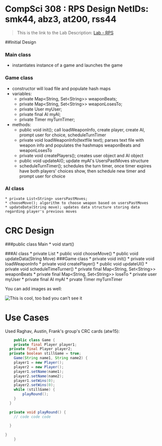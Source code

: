CompSci 308 : RPS Design
NetIDs: smk44, abz3, at200, rss44
===================

> This is the link to the Lab Description: 
[Lab - RPS](http://www.cs.duke.edu/courses/compsci308/spring16/classwork/02_design_rps/index.php)

##Initial Design

### Main class
* instantiates instance of a game and launches the game
    
### Game class 
* constructor will load file and populate hash maps
* variables:
    * private Map\<String, Set\<String\>\> weaponBeats;
    * private Map\<String, Set\<String\>\> weaponLosesTo;
    * private User myUser;
    * private final AI myAI;
    * private Timer myTurnTimer;
* methods:
	* public void init(); call loadWeaponInfo, create player, create AI, prompt user for choice, scheduleTurnTimer
	* private void loadWeaponInfo(textfile text); parses text file with weapon info and populates the hashmaps weaponBeats and weaponLosesTo
	* private void createPlayers(); creates user object and AI object
	* public void updateAI(); update myAI's UsersPastMoves structure
	* scheduleTurnTimer(); schedules the turn timer, once timer expires have both players' choices show, then schedule new timer and prompt user for choice

### AI class
 	
	* private List<String> usersPastMoves;
	* chooseMove(); algorithm to choose weapon based on usersPastMoves
	* updateData(String move); updates data structure storing data regarding player's previous moves  

CRC Design
=======

###public class Main
	* void start() 

###AI class
	* private List<String>
	* public void chooseMove()
	* public void updateData(String Move)
###Game class
	* private void init()
	* private void loadWeaponInfo
	* private void createPlayer()
	* public void updateUI()
	* private void scheduleTimeTurner()
	* private final Map\<String, Set\<String\>\> weaponBeats
	* private final Map\<String, Set\<String\>\> loseTo
	* private user myUser
	* private final AI myAI
	* prvate Timer myTurnTimer

You can add images as well:

![This is cool, too bad you can't see it](crc-example.png "Our CRC cards")


Use Cases
=======

Used Raghav, Austin, Frank's group's CRC cards (atw15):

```java
    public class Game {
	private final Player player1;
  private final Player player2;
  private boolean stillGame = true;
	Game(String name1, String name2) {
  	player1 = new Player();
    player2 = new Player();
    player1.setName(name1);
    player2.setName(name2);
    player1.setWins(0);
    player2.setWins(0);
    while (stillGame) {
    	playRound();
    }
  }
  
  private void playRound() {
  	// code code code 
    
  }
  
}
    }
```

